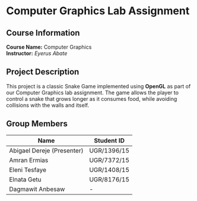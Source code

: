 
# Computer Graphics Lab Assignment

## Course Information
**Course Name:** Computer Graphics  
**Instructor:** _Eyerus Abate_ 

## Project Description
This project is a classic Snake Game implemented using **OpenGL** as part of our Computer Graphics lab assignment. The game allows the player to control a snake that grows longer as it consumes food, while avoiding collisions with the walls and itself.
## Group Members

| Name            | Student ID     |
|-----------------|----------------|
| Abigael Dereje (Presenter)  | UGR/1396/15    |
| Amran Ermias    | UGR/7372/15    |
| Eleni Tesfaye   | UGR/1408/15    |
| Elnata Getu     | UGR/8176/15    |
| Dagmawit Anbesaw     | -    |
